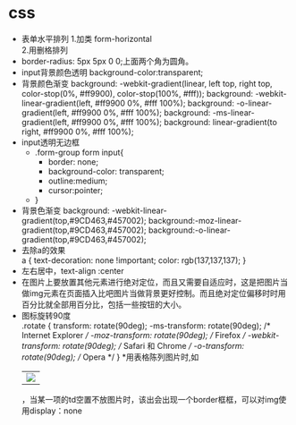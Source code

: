 css
======

* 表单水平排列
 1.加类  form-horizontal  
 2.用删格排列		
* border-radius: 5px 5px 0 0;上面两个角为圆角。
* input背景颜色透明	background-color:transparent;
* 背景颜色渐变
    background: -webkit-gradient(linear, left top, right top, color-stop(0%, #ff9900), color-stop(100%, #fff));
    background: -webkit-linear-gradient(left, #ff9900 0%, #fff 100%);
    background: -o-linear-gradient(left, #ff9900 0%, #fff 100%);
    background: -ms-linear-gradient(left, #ff9900 0%, #fff 100%);
    background: linear-gradient(to right, #ff9900 0%, #fff 100%);
* input透明无边框
    * .form-group form input{
        * border: none;
        * background-color: transparent;
        * outline:medium;
        * cursor:pointer;
    * }
* 背景色渐变    background: -webkit-linear-gradient(top,#9CD463,#457002);
	background:-moz-linear-gradient(top,#9CD463,#457002);
    background:-o-linear-gradient(top,#9CD463,#457002);
* 去除a的效果 <br> a {
	text-decoration: none !important;
	color: rgb(137,137,137);
}
* 左右居中，text-align :center
* 在图片上要放置其他元素进行绝对定位，而且又需要自适应时，这是把图片当做img元素在页面插入比吧图片当做背景更好控制。而且绝对定位偏移时时用百分比就全部用百分比，包括一些按钮的大小。
* 图标旋转90度 <br>
.rotate {
    transform: rotate(90deg);
	-ms-transform: rotate(90deg); /* Internet Explorer */
	-moz-transform: rotate(90deg); /* Firefox */
	-webkit-transform: rotate(90deg); /* Safari 和 Chrome */
	-o-transform: rotate(90deg); /* Opera */
}
*用表格陈列图片时,如<table><tr><td><img src="xxx"></td></td></table>，当某一项的td空置不放图片时，该出会出现一个border框框，可以对img使用display：none
